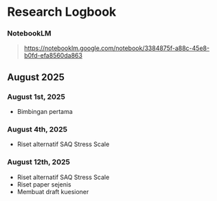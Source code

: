 # Research Logbook

### NotebookLM
> https://notebooklm.google.com/notebook/3384875f-a88c-45e8-b0fd-efa8560da863

## August 2025

### August 1st, 2025
- Bimbingan pertama

### August 4th, 2025
- Riset alternatif SAQ Stress Scale

### August 12th, 2025
- Riset alternatif SAQ Stress Scale
- Riset paper sejenis
- Membuat draft kuesioner
